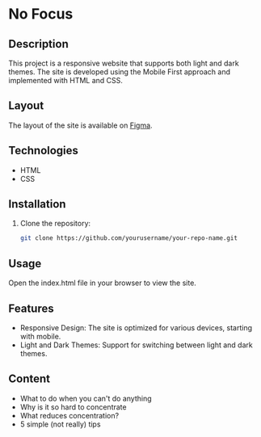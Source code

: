 # No Focus

## Description

This project is a responsive website that supports both light and dark themes. The site is developed using the Mobile First approach and implemented with HTML and CSS.

## Layout

The layout of the site is available on [Figma](https://www.figma.com/design/lCqDbWjgllgJtb2hmCqfyX/%236-%D0%A1%D0%BB%D0%BE%D0%B6%D0%BD%D0%BE-%D1%81%D0%BE%D1%81%D1%80%D0%B5%D0%B4%D0%BE%D1%82%D0%BE%D1%87%D0%B8%D1%82%D1%8C%D1%81%D1%8F).

## Technologies

- HTML
- CSS

## Installation

1. Clone the repository:
   ```sh
   git clone https://github.com/yourusername/your-repo-name.git

## Usage

Open the index.html file in your browser to view the site.

## Features
- Responsive Design: The site is optimized for various devices, starting with mobile.
- Light and Dark Themes: Support for switching between light and dark themes.

## Content
- What to do when you can't do anything
- Why is it so hard to concentrate
- What reduces concentration?
- 5 simple (not really) tips